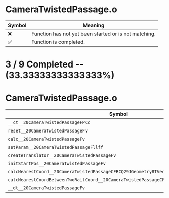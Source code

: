 # CameraTwistedPassage.o
| Symbol | Meaning 
| ------------- | ------------- 
| :x: | Function has not yet been started or is not matching. 
| :white_check_mark: | Function is completed. 


# 3 / 9 Completed -- (33.33333333333333%)
# CameraTwistedPassage.o
| Symbol | Decompiled? |
| ------------- | ------------- |
| `__ct__20CameraTwistedPassageFPCc` | :white_check_mark: |
| `reset__20CameraTwistedPassageFv` | :x: |
| `calc__20CameraTwistedPassageFv` | :x: |
| `setParam__20CameraTwistedPassageFllff` | :x: |
| `createTranslator__20CameraTwistedPassageFv` | :white_check_mark: |
| `initStartPos__20CameraTwistedPassageFv` | :x: |
| `calcNearestCoord__20CameraTwistedPassageCFRCQ29JGeometry8TVec3<f>` | :x: |
| `calcNearestCoordBetweenTwoRailCoord__20CameraTwistedPassageCFffRCQ29JGeometry8TVec3<f>` | :x: |
| `__dt__20CameraTwistedPassageFv` | :white_check_mark: |
